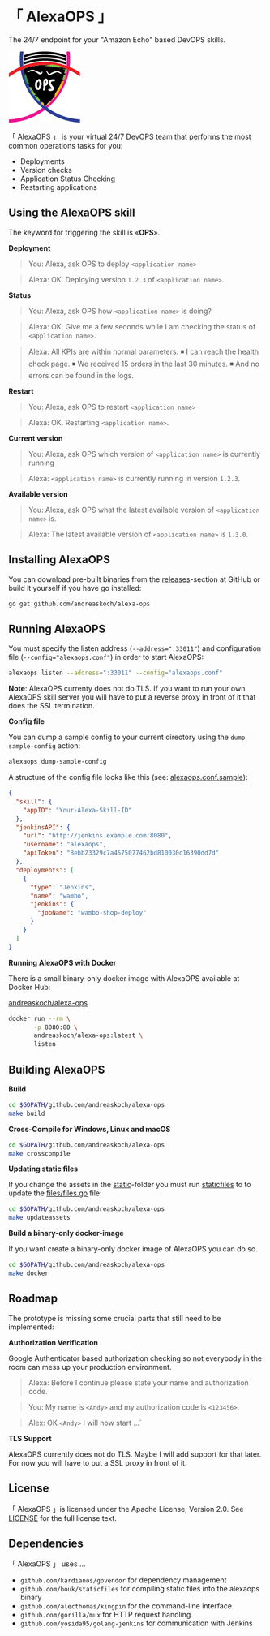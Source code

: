 # 「 AlexaOPS 」
The 24/7 endpoint for your "Amazon Echo" based DevOPS skills.

![AlexaOPS logo](static/logo/alexaops.png)

「 AlexaOPS 」 is your virtual 24/7 DevOPS team that performs the most common operations tasks for you:

- Deployments
- Version checks
- Application Status Checking
- Restarting applications

## Using the AlexaOPS skill

The keyword for triggering the skill is «**OPS**».

**Deployment**

> You: Alexa, ask OPS to deploy `<application name>`

> Alexa: OK. Deploying version `1.2.3` of `<application name>`.

**Status**

> You: Alexa, ask OPS how `<application name>` is doing?

> Alexa: OK. Give me a few seconds while I am checking the status of `<application name>`.

> Alexa: All KPIs are within normal parameters.
> ◾ I can reach the health check page.
> ◾ We received 15 orders in the last 30 minutes.
> ◾ And no errors can be found in the logs.

**Restart**

> You: Alexa, ask OPS to restart `<application name>`

> Alexa: OK. Restarting `<application name>`.

**Current version**

> You: Alexa, ask OPS which version of `<application name>` is currently running

> Alexa: `<application name>` is currently running in version `1.2.3`.

**Available version**

> You: Alexa, ask OPS what the latest available version of `<application name>` is.

> Alexa: The latest available version of `<application name>` is `1.3.0`.

## Installing AlexaOPS

You can download pre-built binaries from the [releases](https://github.com/andreaskoch/alexa-ops/releases)-section at GitHub or build it yourself if you have go installed:

```bash
go get github.com/andreaskoch/alexa-ops
```

## Running AlexaOPS

You must specify the listen address (`--address=":33011"`) and configuration file (`--config="alexaops.conf"`) in order to start AlexaOPS:

```bash
alexaops listen --address=":33011" --config="alexaops.conf"
```

**Note**: AlexaOPS currenty does not do TLS. If you want to run your own AlexaOPS skill server you will have to put a reverse proxy in front of it that does the SSL termination.

**Config file**

You can dump a sample config to your current directory using the `dump-sample-config` action:

```bash
alexaops dump-sample-config
```

A structure of the config file looks like this (see: [alexaops.conf.sample](alexaops.conf.sample)):

```json
{
  "skill": {
    "appID": "Your-Alexa-Skill-ID"
  },
  "jenkinsAPI": {
    "url": "http://jenkins.example.com:8080",
    "username": "alexaops",
    "apiToken": "8ebb23329c7a4575077462bd810030c16390dd7d"
  },
  "deployments": [
    {
      "type": "Jenkins",
      "name": "wambo",
      "jenkins": {
        "jobName": "wambo-shop-deploy"
      }
    }
  ]
}
```

**Running AlexaOPS with Docker**

There is a small binary-only docker image with AlexaOPS available at Docker Hub:

[andreaskoch/alexa-ops](https://hub.docker.com/r/andreaskoch/alexa-ops/)

```bash
docker run --rm \
       -p 8080:80 \
       andreaskoch/alexa-ops:latest \
       listen
```

## Building AlexaOPS

**Build**

```bash
cd $GOPATH/github.com/andreaskoch/alexa-ops
make build
```

**Cross-Compile for Windows, Linux and macOS**

```bash
cd $GOPATH/github.com/andreaskoch/alexa-ops
make crosscompile
```

**Updating static files**

If you change the assets in the [static](static)-folder you must run [staticfiles](https://github.com/bouk/staticfiles) to to update the [files/files.go](files/files.go) file:

```bash
cd $GOPATH/github.com/andreaskoch/alexa-ops
make updateassets
```

**Build a binary-only docker-image**

If you want create a binary-only docker image of AlexaOPS you can do so.

```bash
cd $GOPATH/github.com/andreaskoch/alexa-ops
make docker
```

## Roadmap

The prototype is missing some crucial parts that still need to be implemented:

**Authorization Verification**

Google Authenticator based authorization checking so not everybody in the room can mess up your production environment.

> Alexa: Before I continue please state your name and authorization code.

> You: My name is `<Andy>` and my authorization code is `<123456>`.

> Alex: OK `<Andy>` I will now start ...`

**TLS Support**

AlexaOPS currently does not do TLS. Maybe I will add support for that later.
For now you will have to put a SSL proxy in front of it.

## License

「 AlexaOPS 」is licensed under the Apache License, Version 2.0. See [LICENSE](LICENSE) for the full license text.

## Dependencies

「 AlexaOPS 」 uses ...

- `github.com/kardianos/govendor` for dependency management
- `github.com/bouk/staticfiles` for compiling static files into the alexaops binary
- `github.com/alecthomas/kingpin` for the command-line interface
- `github.com/gorilla/mux` for HTTP request handling
- `github.com/yosida95/golang-jenkins` for communication with Jenkins
